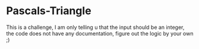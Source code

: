 # Pascals-Triangle

This is a challenge, I am only telling u that the  input should be an integer, the code does not have any documentation, figure out the logic by your own ;)
